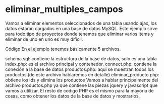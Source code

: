 # eliminar_multiples_campos
Vamos a eliminar elementos seleccionados de una tabla usando ajax, los datos estarán cargados en una base de datos MySQL.
Este ejemplo sirve para todo tipo de proyectos donde tenemos que eliminar varios items y eliminar de uno en uno es muy difícil.

Código
En el ejemplo tenemos básicamente 5 archivos.

schema.sql: contiene la estructura de la base de datos, solo es una tabla
index.php: es el archivo principal y contenedor.
connect.php: contiene la conexión a la base de datos
productos.php: aqui se muestran todos los productos (de este archivo hablaremos en detalle)
eliminar_producto.php: obtiene los ids y elimina los productos
Vamos a hablar principalmente del archivo productos.php ya que contiene las piezas jquery y javascript que vamos a utilizar. El resto de codigo PHP es el mismo para la mayoria de cosas, como obtener los datos de la base de datos y mostrarlos.
